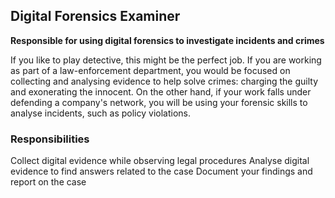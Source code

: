 ## Digital Forensics Examiner
**Responsible for using digital forensics to investigate incidents and crimes**

If you like to play detective, this might be the perfect job. If you are working as part of a law-enforcement department, you would be focused on collecting and analysing evidence to help solve crimes: charging the guilty and exonerating the innocent. On the other hand, if your work falls under defending a company's network, you will be using your forensic skills to analyse incidents, such as policy violations.

### Responsibilities
Collect digital evidence while observing legal procedures
Analyse digital evidence to find answers related to the case
Document your findings and report on the case